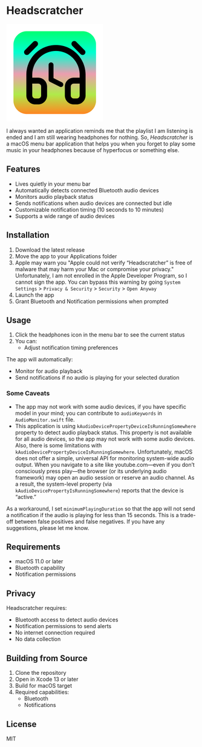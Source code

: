 # Headscratcher

![Headscratcher](./Assets.xcassets/AppIcon.appiconset/256x256.png)

I always wanted an application reminds me that the playlist I am listening is ended and I am still wearing headphones for nothing. So, *Headscratcher* is a macOS menu bar application that helps you when you forget to play some music in your headphones because of hyperfocus or something else.

## Features

- Lives quietly in your menu bar
- Automatically detects connected Bluetooth audio devices
- Monitors audio playback status
- Sends notifications when audio devices are connected but idle
- Customizable notification timing (10 seconds to 10 minutes)
- Supports a wide range of audio devices

## Installation

1. Download the latest release
2. Move the app to your Applications folder
3. Apple may warn you "Apple could not verify “Headscratcher” is free of malware that may harm your Mac or compromise your privacy." Unfortunately, I am not enrolled in the Apple Developer Program, so I cannot sign the app. You can bypass this warning by going `System Settings` > `Privacy & Security` > `Security` > `Open Anyway`
4. Launch the app
5. Grant Bluetooth and Notification permissions when prompted

## Usage

1. Click the headphones icon in the menu bar to see the current status
2. You can:
   - Adjust notification timing preferences

The app will automatically:
- Monitor for audio playback
- Send notifications if no audio is playing for your selected duration

### Some Caveats

- The app may not work with some audio devices, if you have specific model in your mind; you can contribute to `audioKeywords` in `AudioMonitor.swift` file.
- This application is using `kAudioDevicePropertyDeviceIsRunningSomewhere` property to detect audio playback status. This property is not available for all audio devices, so the app may not work with some audio devices. Also, there is some limitations with `kAudioDevicePropertyDeviceIsRunningSomewhere`. Unfortunately, macOS does not offer a simple, universal API for monitoring system-wide audio output. When you navigate to a site like youtube.com—even if you don’t consciously press play—the browser (or its underlying audio framework) may open an audio session or reserve an audio channel. As a result, the system-level property (via `kAudioDevicePropertyIsRunningSomewhere`) reports that the device is “active.”

As a workaround, I set `minimumPlayingDuration` so that the app will not send a notification if the audio is playing for less than 15 seconds. This is a trade-off between false positives and false negatives. If you have any suggestions, please let me know.

## Requirements

- macOS 11.0 or later
- Bluetooth capability
- Notification permissions

## Privacy

Headscratcher requires:
- Bluetooth access to detect audio devices
- Notification permissions to send alerts
- No internet connection required
- No data collection

## Building from Source

1. Clone the repository
2. Open in Xcode 13 or later
3. Build for macOS target
4. Required capabilities:
   - Bluetooth
   - Notifications

## License

MIT
